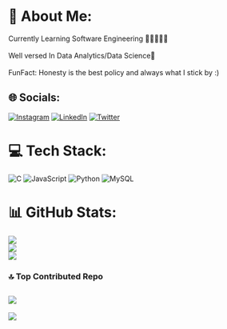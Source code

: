 # 💫 About Me:
Currently Learning Software Engineering ✍🏽👩🏽‍💻<br><br>Well versed In Data Analytics/Data Science🖤<br><br>FunFact: Honesty is the best policy and always what I stick by :)


## 🌐 Socials:
[![Instagram](https://img.shields.io/badge/Instagram-%23E4405F.svg?logo=Instagram&logoColor=white)](https://instagram.com/habibiadam34) [![LinkedIn](https://img.shields.io/badge/LinkedIn-%230077B5.svg?logo=linkedin&logoColor=white)](https://linkedin.com/in/habiba-adam-salis-570555267) [![Twitter](https://img.shields.io/badge/Twitter-%231DA1F2.svg?logo=Twitter&logoColor=white)](https://twitter.com/habibi_jk) 

# 💻 Tech Stack:
![C](https://img.shields.io/badge/c-%2300599C.svg?style=flat&logo=c&logoColor=white) ![JavaScript](https://img.shields.io/badge/javascript-%23323330.svg?style=flat&logo=javascript&logoColor=%23F7DF1E) ![Python](https://img.shields.io/badge/python-3670A0?style=flat&logo=python&logoColor=ffdd54) ![MySQL](https://img.shields.io/badge/mysql-%2300f.svg?style=flat&logo=mysql&logoColor=white)
# 📊 GitHub Stats:
![](https://github-readme-stats.vercel.app/api?username=habibaadam&theme=midnight-purple&hide_border=false&include_all_commits=true&count_private=true)<br/>
![](https://github-readme-streak-stats.herokuapp.com/?user=habibaadam&theme=midnight-purple&hide_border=false)<br/>
![](https://github-readme-stats.vercel.app/api/top-langs/?username=habibaadam&theme=midnight-purple&hide_border=false&include_all_commits=true&count_private=true&layout=compact)

### 🔝 Top Contributed Repo
![](https://github-contributor-stats.vercel.app/api?username=habibaadam&limit=5&theme=tokyonight&combine_all_yearly_contributions=true)
---
[![](https://visitcount.itsvg.in/api?id=habibaadam&icon=7&color=3)](https://visitcount.itsvg.in)

<!-- Proudly created with GPRM ( https://gprm.itsvg.in ) -->
